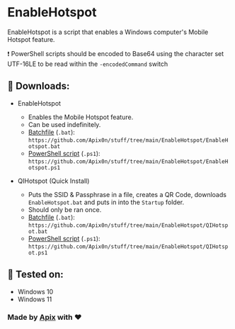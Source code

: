 # EnableHotspot
EnableHotspot is a script that enables a Windows computer's Mobile Hotspot feature.

❗ PowerShell scripts should be encoded to Base64 using the character set UTF-16LE to be read within the `-encodedCommand` switch

## 💾 Downloads:

* EnableHotspot
    * Enables the Mobile Hotspot feature.
    * Can be used indefinitely.
    * [Batchfile](https://github.com/Apix0n/stuff/tree/main/EnableHotspot/EnableHotspot.bat) (`.bat`): `https://github.com/Apix0n/stuff/tree/main/EnableHotspot/EnableHotspot.bat`
    * [PowerShell script](https://github.com/Apix0n/stuff/tree/main/EnableHotspot/EnableHotspot.ps1) (`.ps1`): `https://github.com/Apix0n/stuff/tree/main/EnableHotspot/EnableHotspot.ps1`

* QIHotspot (Quick Install)
    * Puts the SSID & Passphrase in a file, creates a QR Code, downloads `EnableHotspot.bat` and puts in into the `Startup` folder.
    * Should only be ran once.
    * [Batchfile](https://github.com/Apix0n/stuff/tree/main/EnableHotspot/QIHotspot.bat) (`.bat`): `https://github.com/Apix0n/stuff/tree/main/EnableHotspot/QIHotspot.bat`
    * [PowerShell script](https://github.com/Apix0n/stuff/tree/main/EnableHotspot/QIHotspot.ps1) (`.ps1`): `https://github.com/Apix0n/stuff/tree/main/EnableHotspot/QIHotspot.ps1`

## 🧪 Tested on:

* Windows 10
* Windows 11

### Made by [Apix](https://github.com/Apix0n) with ❤️